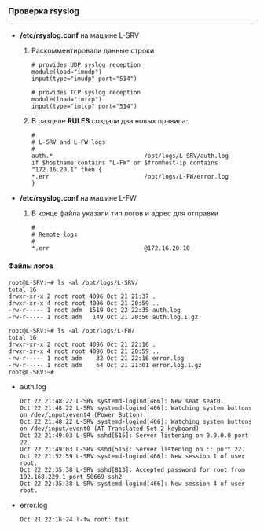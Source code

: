 ### Проверка rsyslog

---

* **/etc/rsyslog.conf** на машине L-SRV

  1. Раскомментировали данные строки

     ```
     # provides UDP syslog reception
     module(load="imudp")
     input(type="imudp" port="514")
     
     # provides TCP syslog reception
     module(load="imtcp")
     input(type="imtcp" port="514")
     ```

  2. В разделе **RULES** создали два новых правила:

     ```
     #
     # L-SRV and L-FW logs
     #
     auth.*                          /opt/logs/L-SRV/auth.log
     if $hostname contains "L-FW" or $fromhost-ip contains "172.16.20.1" then {
     *.err                           /opt/logs/L-FW/error.log
     }
     ```

* **/etc/rsyslog.conf** на машине L-FW

  1. В конце файла указали тип логов и адрес для отправки

     ```
     #
     # Remote logs
     #
     *.err                           @172.16.20.10
     ```

     



#### Файлы логов

```
root@L-SRV:~# ls -al /opt/logs/L-SRV/
total 16
drwxr-xr-x 2 root root 4096 Oct 21 21:37 .
drwxr-xr-x 4 root root 4096 Oct 21 20:59 ..
-rw-r----- 1 root adm  1519 Oct 22 22:35 auth.log
-rw-r----- 1 root adm   149 Oct 21 20:56 auth.log.1.gz

root@L-SRV:~# ls -al /opt/logs/L-FW/
total 16
drwxr-xr-x 2 root root 4096 Oct 21 22:16 .
drwxr-xr-x 4 root root 4096 Oct 21 20:59 ..
-rw-r----- 1 root adm    32 Oct 21 22:16 error.log
-rw-r----- 1 root adm    64 Oct 21 21:01 error.log.1.gz
root@L-SRV:~#
```



* auth.log

  ```
  Oct 22 21:48:22 L-SRV systemd-logind[466]: New seat seat0.
  Oct 22 21:48:22 L-SRV systemd-logind[466]: Watching system buttons on /dev/input/event4 (Power Button)
  Oct 22 21:48:22 L-SRV systemd-logind[466]: Watching system buttons on /dev/input/event0 (AT Translated Set 2 keyboard)
  Oct 22 21:49:03 L-SRV sshd[515]: Server listening on 0.0.0.0 port 22.
  Oct 22 21:49:03 L-SRV sshd[515]: Server listening on :: port 22.
  Oct 22 21:52:59 L-SRV systemd-logind[466]: New session 1 of user root.
  Oct 22 22:35:38 L-SRV sshd[813]: Accepted password for root from 192.168.229.1 port 50669 ssh2
  Oct 22 22:35:38 L-SRV systemd-logind[466]: New session 4 of user root.
  
  ```

* error.log

  ```
  Oct 21 22:16:24 l-fw root: test
  ```

  

